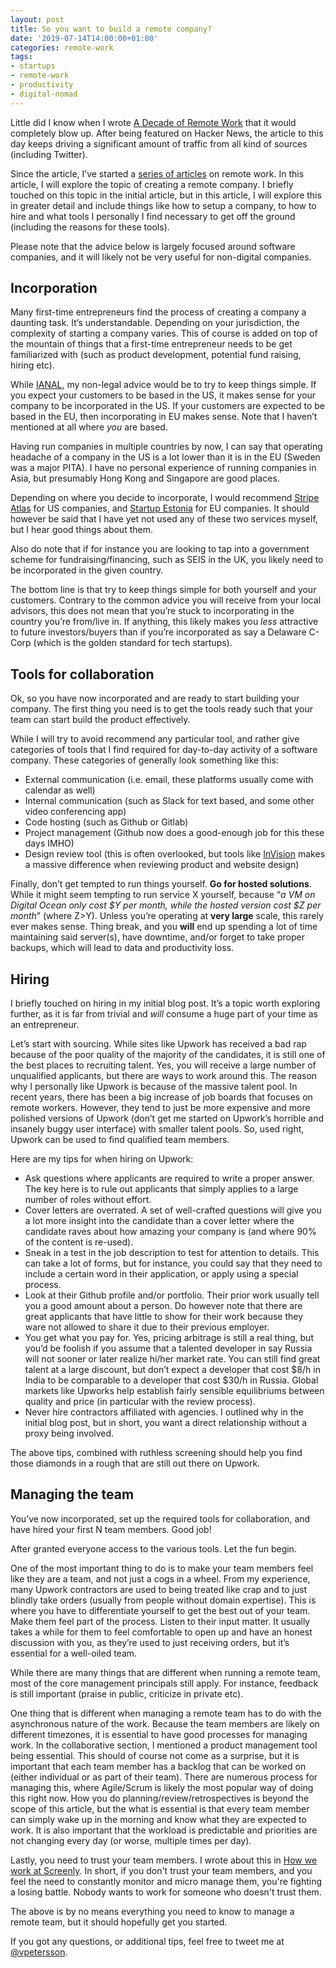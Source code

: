 ```yaml
---
layout: post
title: So you want to build a remote company?
date: '2019-07-14T14:00:00+01:00'
categories: remote-work
tags:
- startups
- remote-work
- productivity
- digital-nomad
---
```


Little did I know when I wrote [A Decade of Remote Work]({{site.url}}/remote-work/2019/05/18/a-decade-of-remote.html) that it would completely blow up. After being featured on Hacker News, the article to this day keeps driving a significant amount of traffic from all kind of sources (including Twitter).

Since the article, I’ve started a [series of articles]({{site.url}}/remote-work/) on remote work. In this article, I will explore the topic of creating a remote company. I briefly touched on this topic in the initial article, but in this article, I will explore this in greater detail and include things like how to setup a company, to how to hire and what tools I personally I find necessary to get off the ground (including the reasons for these tools).

Please note that the advice below is largely focused around software companies, and it will likely not be very useful for non-digital companies.

## Incorporation

Many first-time entrepreneurs find the process of creating a company a daunting task. It’s understandable. Depending on your jurisdiction, the complexity of starting a company varies. This of course is added on top of the mountain of things that a first-time entrepreneur needs to be get familiarized with (such as product development, potential fund raising, hiring etc).

While [IANAL](https://en.m.wikipedia.org/wiki/IANAL), my non-legal advice would be to try to keep things simple. If you expect your customers to be based in the US, it makes sense for your company to be incorporated in the US. If your customers are expected to be based in the EU, then incorporating in EU makes sense. Note that I haven’t mentioned at all where *you* are based.

Having run companies in multiple countries by now, I can say that operating headache of a company in the US is a lot lower than it is in the EU (Sweden was a major PITA). I have no personal experience of running companies in Asia, but presumably Hong Kong and Singapore are good places.

Depending on where you decide to incorporate, I would recommend [Stripe Atlas](https://www.stripe.com/atlas) for US companies, and [Startup Estonia](https://www.startupestonia.ee/) for EU companies. It should however be said that I have yet not used any of these two services myself, but I hear good things about them.

Also do note that if for instance you are looking to tap into a government scheme for fundraising/financing, such as SEIS in the UK, you likely need to be incorporated in the given country.

The bottom line is that try to keep things simple for both yourself and your customers. Contrary to the common advice you will receive from your local advisors, this does not mean that you’re stuck to incorporating in the country you’re from/live in. If anything, this likely makes you *less* attractive to future investors/buyers than if you’re incorporated as say a Delaware C-Corp (which is the golden standard for tech startups).

## Tools for collaboration

Ok, so you have now incorporated and are ready to start building your company. The first thing you need is to get the tools ready such that your team can start build the product effectively.

While I will try to avoid recommend any particular tool, and rather give categories of tools that I find required for day-to-day activity of a software company. These categories of generally look something like this:

 * External communication (i.e. email, these platforms usually come with calendar as well)
 * Internal communication (such as Slack for text based, and some other video conferencing app)
 * Code hosting (such as Github or Gitlab)
 * Project management (Github now does a good-enough job for this these days IMHO)
 * Design review tool (this is often overlooked, but tools like [InVision](https://www.invisionapp.com/) makes a massive difference when reviewing product and website design)

Finally, don’t get tempted to run things yourself. **Go for hosted solutions**. While it might seem tempting to run service X yourself, because “*a VM on Digital Ocean only cost $Y per month, while the hosted version cost $Z per month*” (where Z>Y). Unless you’re operating at **very large** scale, this rarely ever makes sense. Thing break, and you **will** end up spending a lot of time maintaining said server(s), have downtime, and/or forget to take proper backups, which will lead to data and productivity loss.

## Hiring

I briefly touched on hiring in my initial blog post. It’s a topic worth exploring further, as it is far from trivial and *will* consume a huge part of your time as an entrepreneur.  

Let’s start with sourcing. While sites like Upwork has received a bad rap because of the poor quality of the majority of the candidates, it is still one of the best places to recruiting talent. Yes, you will receive a large number of unqualified applicants, but there are ways to work around this. The reason why I personally like Upwork is because of the massive talent pool. In recent years, there has been a big increase of job boards that focuses on remote workers. However, they tend to just be more expensive and more polished versions of Upwork (don’t get me started on Upwork’s horrible and insanely buggy user interface) with smaller talent pools. So, used right, Upwork can be used to find qualified team members.

Here are my tips for when hiring on Upwork:

 * Ask questions where applicants are required to write a proper answer. The key here is to rule out applicants that simply applies to a large number of roles without effort.
 * Cover letters are overrated. A set of well-crafted questions will give you a lot more insight into the candidate than a cover letter where the candidate raves about how amazing your company is (and where 90% of the content is re-used).
 * Sneak in a test in the job description to test for attention to details. This can take a lot of forms, but for instance, you could say that they need to include a certain word in their application, or apply using a special process.
 * Look at their Github profile and/or portfolio. Their prior work usually tell you a good amount about a person. Do however note that there are great applicants that have little to show for their work because they ware not allowed to share it due to their previous employer.
 * You get what you pay for. Yes, pricing arbitrage is still a real thing, but you’d be foolish if you assume that a talented developer in say Russia will not sooner or later realize hi/her market rate. You can still find great talent at a large discount, but don’t expect a developer that cost $8/h in India to be comparable to a developer that cost $30/h in Russia. Global markets like Upworks help establish fairly sensible equilibriums between quality and price (in particular with the review process).
 * Never hire contractors affiliated with agencies. I outlined why in the initial blog post, but in short, you want a direct relationship without a proxy being involved.

The above tips, combined with ruthless screening should help you find those diamonds in a rough that are still out there on Upwork.

## Managing the team

You’ve now incorporated, set up the required tools for collaboration, and have hired your first N team members. Good job!

After granted everyone access to the various tools. Let the fun begin.

One of the most important thing to do is to make your team members feel like they are a team, and not just a cogs in a wheel. From my experience, many Upwork contractors are used to being treated like crap and to just blindly take orders (usually from people without domain expertise). This is where you have to differentiate yourself to get the best out of your team. Make them feel part of the process. Listen to their input matter. It usually takes a while for them to feel comfortable to open up and have an honest discussion with you, as they’re used to just receiving orders, but it’s essential for a well-oiled team.

While there are many things that are different when running a remote team, most of the core management principals still apply. For instance, feedback is still important (praise in public, criticize in private etc).

One thing that is different when managing a remote team has to do with the asynchronous nature of the work. Because the team members are likely on different timezones, it is essential to have good processes for managing work. In the collaborative section, I mentioned a product management tool being essential. This should of course not come as a surprise, but it is important that each team member has a backlog that can be worked on (either individual or as part of their team). There are numerous process for managing this, where Agile/Scrum is likely the most popular way of doing this right now. How you do planning/review/retrospectives is beyond the scope of this article, but the what is essential is that every team member can simply wake up in the morning and know what they are expected to work. It is also important that the workload is predictable and priorities are not changing every day (or worse, multiple times per day).

Lastly, you need to trust your team members. I wrote about this in [How we work at Screenly](https://www.screenly.io/blog/2016/11/23/how-we-work-at-screenly/). In short, if you don't trust your team members, and you feel the need to constantly monitor and micro manage them, you're fighting a losing battle. Nobody wants to work for someone who doesn't trust them.

The above is by no means everything you need to know to manage a remote team, but it should hopefully get you started.

If you got any questions, or additional tips, feel free to tweet me at [@vpetersson](https://www.twitter.com/vpetersson).
